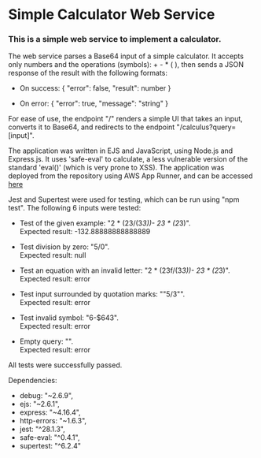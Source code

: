 # Simple Calculator Web Service
### This is a simple web service to implement a calculator.  

The web service parses a Base64 input of a simple calculator. It accepts only numbers and the operations (symbols): + - * ( ),
then sends a JSON response of the result with the following formats:  

- On success: { "error": false, "result": number }  

- On error: { "error": true, "message": "string" }  

For ease of use, the endpoint "/" renders a simple UI that takes an input, converts it to Base64, and redirects to the endpoint "/calculus?query=[input]".  

The application was written in EJS and JavaScript, using Node.js and Express.js. It uses 'safe-eval' to calculate, a less vulnerable version of the standard 'eval()' (which is very prone to XSS).
The application was deployed from the repository using AWS App Runner, and can be accessed [here](https://byva2nabtm.us-east-2.awsapprunner.com)

Jest and Supertest were used for testing, which can be run using "npm test". The following 6 inputs were tested:  
- Test of the given example: "2 * (23/(3*3))- 23 * (2*3)".  
Expected result: -132.88888888888889

- Test division by zero: "5/0".  
Expected result: null

- Test an equation with an invalid letter: "2 * (23f/(3*3))- 23 * (2*3)".  
Expected result: error

- Test input surrounded by quotation marks: ""5/3"".  
Expected result: error

- Test invalid symbol: "6-$643".  
Expected result: error

- Empty query: "".  
Expected result: error

All tests were successfully passed.

Dependencies:
- debug: "~2.6.9",
- ejs: "~2.6.1",
- express: "~4.16.4",
- http-errors: "~1.6.3",
- jest: "^28.1.3",
- safe-eval: "^0.4.1",
- supertest: "^6.2.4"
